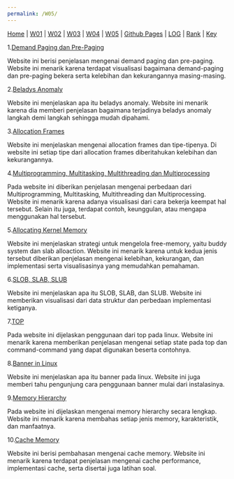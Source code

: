 ```yaml
---
permalink: /W05/
---
```

[Home](https://ranianhanami.github.io/os211/) | [W01](https://ranianhanami.github.io/os211/W01/) | [W02](https://ranianhanami.github.io/os211/W02/) | [W03](https://ranianhanami.github.io/os211/W03/) | [W04](https://ranianhanami.github.io/os211/W04/) | [W05](https://ranianhanami.github.io/os211/W05/) | [Github Pages](https://github.com/ranianhanami/os211) | [LOG](https://github.com/ranianhanami/os211/blob/master/TXT/mylog.txt) | [Rank](TXT/myrank.txt) | [Key](TXT/mypubkey.txt) 


1.[Demand Paging dan Pre-Paging](https://afteracademy.com/blog/what-are-demand-paging-and-pre-paging)

Website ini berisi penjelasan mengenai demand paging dan pre-paging. Website ini menarik karena terdapat visualisasi bagaimana demand-paging dan pre-paging bekera serta kelebihan dan kekurangannya masing-masing.

2.[Beladys Anomaly](https://afteracademy.com/blog/what-is-beladys-anomaly)

Website ini menjelaskan apa itu beladys anomaly. Website ini menarik karena dia memberi penjelasan bagaimana terjadinya beladys anomaly langkah demi langkah sehingga mudah dipahami.

3.[Allocation Frames](https://www.geeksforgeeks.org/operating-system-allocation-frames/)

Website ini menjelaskan mengenai allocation frames dan tipe-tipenya. Di website ini setiap tipe dari allocation frames diberitahukan kelebihan dan kekurangannya.

4.[Multiprogramming, Multitasking, Multithreading dan Multiprocessing](https://www.geeksforgeeks.org/difference-between-multitasking-multithreading-and-multiprocessing/)

Pada website ini diberikan penjelasan mengenai perbedaan dari Multiprogramming, Multitasking, Multithreading dan Multiprocessing. Website ini menarik karena adanya visualisasi dari cara bekerja keempat hal tersebut. Selain itu juga, terdapat contoh, keunggulan, atau mengapa menggunakan hal tersebut.

5.[Allocating Kernel Memory](https://www.geeksforgeeks.org/operating-system-allocating-kernel-memory-buddy-system-slab-system/)

Website ini menjelaskan strategi untuk mengelola free-memory, yaitu buddy system dan slab alloaction. Website ini menarik karena untuk kedua jenis tersebut diberikan penjelasan mengenai kelebihan, kekurangan, dan implementasi serta visualisasinya yang memudahkan pemahaman.

6.[SLOB, SLAB, SLUB](https://hammertux.github.io/slab-allocator)

Website ini menjelaskan apa itu SLOB, SLAB, dan SLUB. Website ini memberikan visualisasi dari data struktur dan perbedaan implementasi ketiganya.

7.[TOP](https://linuxhint.com/top_-command-_linux/)

Pada website ini dijelaskan penggunaan dari top pada linux. Website ini menarik karena memberikan penjelasan mengenai setiap state pada top dan command-command yang dapat digunakan beserta contohnya.

8.[Banner in Linux](https://linuxhint.com/linux-banner/)

Website ini menjelaskan apa itu banner pada linux. Website ini juga memberi tahu pengunjung cara penggunaan banner mulai dari instalasinya.

9.[Memory Hierarchy](https://www.elprocus.com/memory-hierarchy-in-computer-architecture/)

Pada website ini dijelaskan mengenai memory hierarchy secara lengkap. Website ini menarik karena membahas setiap jenis memory, karakteristik, dan manfaatnya.

10.[Cache Memory](https://www.geeksforgeeks.org/cache-memory-in-computer-organization/)

Website ini berisi pembahasan mengenai cache memory. Website ini menarik karena terdapat penjelasan mengenai cache performance, implementasi cache, serta disertai juga latihan soal.
